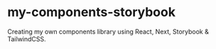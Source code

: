 # my-components-storybook
Creating my own components library using React, Next, Storybook &amp; TailwindCSS.
